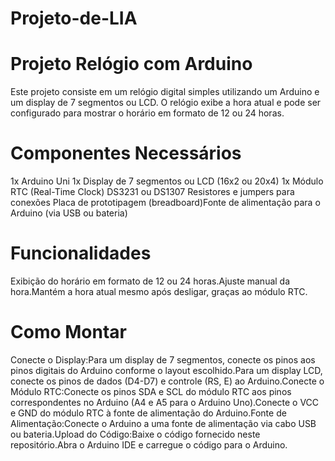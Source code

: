 # Projeto-de-LIA
# Projeto Relógio com Arduino
Este projeto consiste em um relógio digital simples utilizando um Arduino e um display de 7 segmentos ou LCD. O relógio exibe a hora atual e pode ser configurado para mostrar o horário em formato de 12 ou 24 horas.
# Componentes Necessários
1x Arduino Uni
1x Display de 7 segmentos ou LCD (16x2 ou 20x4)
1x Módulo RTC (Real-Time Clock) DS3231 ou DS1307
Resistores e jumpers para conexões
Placa de prototipagem (breadboard)Fonte de alimentação para o Arduino (via USB ou bateria)
# Funcionalidades
Exibição do horário em formato de 12 ou 24 horas.Ajuste manual da hora.Mantém a hora atual mesmo após desligar, graças ao módulo RTC.
# Como Montar
Conecte o Display:Para um display de 7 segmentos, conecte os pinos aos pinos digitais do Arduino conforme o layout escolhido.Para um display LCD, conecte os pinos de dados (D4-D7) e controle (RS, E) ao Arduino.Conecte o Módulo RTC:Conecte os pinos SDA e SCL do módulo RTC aos pinos correspondentes no Arduino (A4 e A5 para o Arduino Uno).Conecte o VCC e GND do módulo RTC à fonte de alimentação do Arduino.Fonte de Alimentação:Conecte o Arduino a uma fonte de alimentação via cabo USB ou bateria.Upload do Código:Baixe o código fornecido neste repositório.Abra o Arduino IDE e carregue o código para o Arduino.
